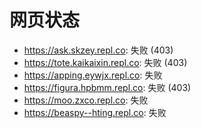 # 网页状态
- https://ask.skzey.repl.co: 失败 (403)
- https://tote.kaikaixin.repl.co: 失败 (403)
- https://apping.eywjx.repl.co: 失败
- https://figura.hpbmm.repl.co: 失败 (403)
- https://moo.zxco.repl.co: 失败
- https://beaspy--hting.repl.co: 失败

